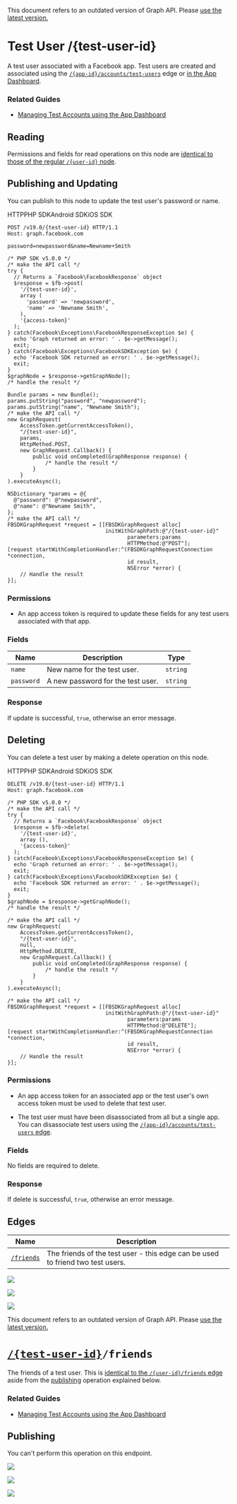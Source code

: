 This document refers to an outdated version of Graph API. Please [use the latest version.](https://developers.facebook.com/docs/graph-api/reference/v19.0/test-user)

Test User /{test-user-id}
=========================

A test user associated with a Facebook app. Test users are created and associated using the [`/{app-id}/accounts/test-users`](https://developers.facebook.com/docs/graph-api/reference/app/accounts/test-users) edge or [in the App Dashboard](https://developers.facebook.com/docs/apps/test-users#managetool).

### Related Guides

* [Managing Test Accounts using the App Dashboard](https://developers.facebook.com/docs/apps/test-users#managetool)
    

Reading
-------

Permissions and fields for read operations on this node are [identical to those of the regular `/{user-id}` node](https://developers.facebook.com/docs/graph-api/reference/user#read).

Publishing and Updating
-----------------------

You can publish to this node to update the test user's password or name.

HTTPPHP SDKAndroid SDKiOS SDK

    POST /v19.0/{test-user-id} HTTP/1.1
    Host: graph.facebook.com
    
    password=newpassword&name=Newname+Smith

    /* PHP SDK v5.0.0 */
    /* make the API call */
    try {
      // Returns a `Facebook\FacebookResponse` object
      $response = $fb->post(
        '/{test-user-id}',
        array (
          'password' => 'newpassword',
          'name' => 'Newname Smith',
        ),
        '{access-token}'
      );
    } catch(Facebook\Exceptions\FacebookResponseException $e) {
      echo 'Graph returned an error: ' . $e->getMessage();
      exit;
    } catch(Facebook\Exceptions\FacebookSDKException $e) {
      echo 'Facebook SDK returned an error: ' . $e->getMessage();
      exit;
    }
    $graphNode = $response->getGraphNode();
    /* handle the result */

    Bundle params = new Bundle();
    params.putString("password", "newpassword");
    params.putString("name", "Newname Smith");
    /* make the API call */
    new GraphRequest(
        AccessToken.getCurrentAccessToken(),
        "/{test-user-id}",
        params,
        HttpMethod.POST,
        new GraphRequest.Callback() {
            public void onCompleted(GraphResponse response) {
                /* handle the result */
            }
        }
    ).executeAsync();

    NSDictionary *params = @{
      @"password": @"newpassword",
      @"name": @"Newname Smith",
    };
    /* make the API call */
    FBSDKGraphRequest *request = [[FBSDKGraphRequest alloc]
                                   initWithGraphPath:@"/{test-user-id}"
                                          parameters:params
                                          HTTPMethod:@"POST"];
    [request startWithCompletionHandler:^(FBSDKGraphRequestConnection *connection,
                                          id result,
                                          NSError *error) {
        // Handle the result
    }];

### Permissions

* An app access token is required to update these fields for any test users associated with that app.
    

### Fields

| Name | Description | Type |
| --- | --- | --- |
| `name` | New name for the test user. | `string` |
| `password` | A new password for the test user. | `string` |

### Response

If update is successful, `true`, otherwise an error message.

Deleting
--------

You can delete a test user by making a delete operation on this node.

HTTPPHP SDKAndroid SDKiOS SDK

    DELETE /v19.0/{test-user-id} HTTP/1.1
    Host: graph.facebook.com

    /* PHP SDK v5.0.0 */
    /* make the API call */
    try {
      // Returns a `Facebook\FacebookResponse` object
      $response = $fb->delete(
        '/{test-user-id}',
        array (),
        '{access-token}'
      );
    } catch(Facebook\Exceptions\FacebookResponseException $e) {
      echo 'Graph returned an error: ' . $e->getMessage();
      exit;
    } catch(Facebook\Exceptions\FacebookSDKException $e) {
      echo 'Facebook SDK returned an error: ' . $e->getMessage();
      exit;
    }
    $graphNode = $response->getGraphNode();
    /* handle the result */

    /* make the API call */
    new GraphRequest(
        AccessToken.getCurrentAccessToken(),
        "/{test-user-id}",
        null,
        HttpMethod.DELETE,
        new GraphRequest.Callback() {
            public void onCompleted(GraphResponse response) {
                /* handle the result */
            }
        }
    ).executeAsync();

    /* make the API call */
    FBSDKGraphRequest *request = [[FBSDKGraphRequest alloc]
                                   initWithGraphPath:@"/{test-user-id}"
                                          parameters:params
                                          HTTPMethod:@"DELETE"];
    [request startWithCompletionHandler:^(FBSDKGraphRequestConnection *connection,
                                          id result,
                                          NSError *error) {
        // Handle the result
    }];

### Permissions

* An app access token for an associated app or the test user's own access token must be used to delete that test user.
    
* The test user must have been disassociated from all but a single app. You can disassociate test users using the [`/{app-id}/accounts/test-users` edge](https://developers.facebook.com/docs/graph-api/reference/app/accounts/test-users#delete).
    

### Fields

No fields are required to delete.

### Response

If delete is successful, `true`, otherwise an error message.

Edges
-----

| Name | Description |
| --- | --- |
| [`/friends`](https://developers.facebook.com/docs/graph-api/reference/test-user/friends) | The friends of the test user - this edge can be used to friend two test users. |

![](https://www.facebook.com/tr?id=675141479195042&ev=PageView&noscript=1)

![](https://www.facebook.com/tr?id=574561515946252&ev=PageView&noscript=1)

![](https://www.facebook.com/tr?id=1754628768090156&ev=PageView&noscript=1)

This document refers to an outdated version of Graph API. Please [use the latest version.](https://developers.facebook.com/docs/graph-api/reference/v19.0/test-user/friends)

[`/{test-user-id}`](https://developers.facebook.com/docs/graph-api/reference/test-user)`/friends`
=================================================================================================

The friends of a test user. This is [identical to the `/{user-id}/friends` edge](https://developers.facebook.com/docs/graph-api/reference/user/friends/) aside from the [publishing](#publishing) operation explained below.

### Related Guides

* [Managing Test Accounts using the App Dashboard](https://developers.facebook.com/docs/apps/test-users#managetool)
    

Publishing
----------

You can't perform this operation on this endpoint.

![](https://www.facebook.com/tr?id=675141479195042&ev=PageView&noscript=1)

![](https://www.facebook.com/tr?id=574561515946252&ev=PageView&noscript=1)

![](https://www.facebook.com/tr?id=1754628768090156&ev=PageView&noscript=1)